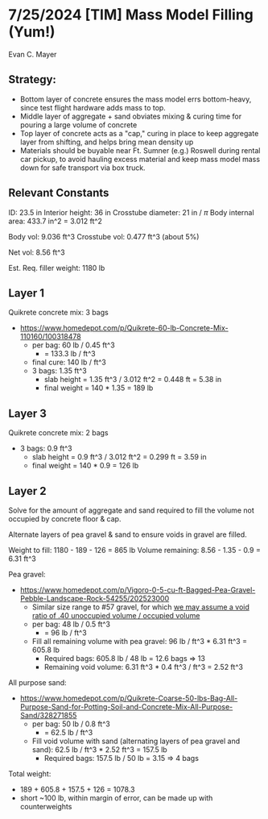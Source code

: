 # 7/25/2024 [TIM] Mass Model Filling (Yum!)

Evan C. Mayer

## Strategy:

* Bottom layer of concrete ensures the mass model errs bottom-heavy, since test flight hardware adds mass to top.
* Middle layer of aggregate + sand obviates mixing & curing time for pouring a large volume of concrete
* Top layer of concrete acts as a "cap," curing in place to keep aggregate layer from shifting, and helps bring mean density up
* Materials should be buyable near Ft. Sumner (e.g.) Roswell during rental car pickup, to avoid hauling excess material and keep mass model mass down for safe transport via box truck.

## Relevant Constants

ID: 23.5 in
Interior height: 36 in
Crosstube diameter: 21 in / $\pi$
Body internal area: 433.7 in^2 = 3.012 ft^2

Body vol: 9.036 ft^3
Crosstube vol: 0.477 ft^3 (about 5%)

Net vol: 8.56 ft^3

Est. Req. filler weight: 1180 lb

## Layer 1

Quikrete concrete mix: 3 bags

* https://www.homedepot.com/p/Quikrete-60-lb-Concrete-Mix-110160/100318478
    * per bag: 60 lb / 0.45 ft^3
        * = 133.3 lb / ft^3
    * final cure: 140 lb / ft^3
    * 3 bags: 1.35 ft^3
        * slab height = 1.35 ft^3 / 3.012 ft^2 = 0.448 ft = 5.38 in
        * final weight = 140 * 1.35 = 189 lb

## Layer 3

Quikrete concrete mix: 2 bags

* 3 bags: 0.9 ft^3
    * slab height = 0.9 ft^3 / 3.012 ft^2 = 0.299 ft = 3.59 in
    * final weight = 140 * 0.9 = 126 lb

## Layer 2

Solve for the amount of aggregate and sand required to fill the volume not occupied by concrete floor & cap.

Alternate layers of pea gravel & sand to ensure voids in gravel are filled.

Weight to fill: 1180 - 189 - 126 = 865 lb
Volume remaining: 8.56 - 1.35 - 0.9 = 6.31 ft^3

Pea gravel:
* https://www.homedepot.com/p/Vigoro-0-5-cu-ft-Bagged-Pea-Gravel-Pebble-Landscape-Rock-54255/202523000
    * Similar size range to #57 gravel, for which [we may assume a void ratio of .40 unoccupied volume / occupied volume](https://www.eng-tips.com/viewthread.cfm?qid=32317)
    * per bag: 48 lb / 0.5 ft^3
        * = 96 lb / ft^3
    * Fill all remaining volume with pea gravel: 96 lb / ft^3 * 6.31 ft^3 = 605.8 lb
        * Required bags: 605.8 lb / 48 lb = 12.6 bags => 13
        * Remaining void volume: 6.31 ft^3 * 0.4 ft^3 / ft^3 = 2.52 ft^3

All purpose sand:
* https://www.homedepot.com/p/Quikrete-Coarse-50-lbs-Bag-All-Purpose-Sand-for-Potting-Soil-and-Concrete-Mix-All-Purpose-Sand/328271855
    * per bag: 50 lb / 0.8 ft^3
        * = 62.5 lb / ft^3
    * Fill void volume with sand (alternating layers of pea gravel and sand): 62.5 lb / ft^3 * 2.52 ft^3 = 157.5 lb
        * Required bags: 157.5 lb / 50 lb = 3.15 => 4 bags

Total weight:
* 189 + 605.8 + 157.5 + 126 = 1078.3
* short ~100 lb, within margin of error, can be made up with counterweights 
